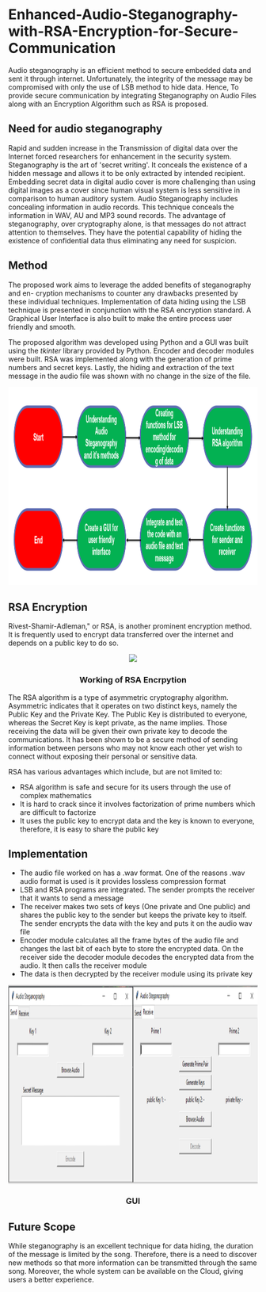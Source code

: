 # Enhanced-Audio-Steganography-with-RSA-Encryption-for-Secure-Communication

Audio steganography is an efficient method to secure embedded data and sent it through internet. Unfortunately, the integrity of the message may be compromised with only the use of LSB method to hide data.  Hence, To provide secure communication by integrating Steganography on Audio Files along with an Encryption Algorithm such as RSA is proposed.

## Need for audio steganography

Rapid and sudden increase in the Transmission of digital data over the Internet forced researchers for enhancement in the security system. Steganography is the art of 'secret
writing'. It conceals the existence of a hidden message and allows it to be only extracted by intended recipient. Embedding secret data in digital audio cover is more challenging than using digital images as a cover since human visual system is less sensitive in comparison to human auditory system. Audio Steganography includes concealing information
in audio records. This technique conceals the information in WAV, AU and MP3 sound records. The advantage of steganography, over cryptography alone, is that messages do not attract attention to themselves. They have the potential capability of hiding the existence of confidential data thus eliminating any need for suspicion.

## Method

The proposed work aims to leverage the added benefits of steganography and en- cryption mechanisms to counter any drawbacks presented by these individual techniques. Implementation of data hiding using the LSB technique is presented in conjunction with the RSA encryption standard. A Graphical User Interface is also built to make the entire process user friendly and smooth.

The proposed algorithm was developed using Python and a GUI was built using the *tkinter* library provided by Python. Encoder and decoder modules were built. RSA was implemented along with the generation of prime numbers and secret keys. Lastly, the hiding and extraction of the text message in the audio file was shown with no change in the size of the file.

<p align="center"><img src="https://github.com/Rohit04121998/Enhanced-Audio-Steganography-with-RSA-Encryption-for-Secure-Communication/blob/main/gallery/Design%20Methodology.png" height="400"></p>

## RSA Encryption

Rivest-Shamir-Adleman," or RSA, is another prominent encryption method. It is frequently used to encrypt data transferred over the internet and depends on a public key to do so.

<p align="center"><img src="https://sectigostore.com/blog/wp-content/uploads/2020/06/how-rsa-works.png" height="400"></p>

### <p align="center">Working of RSA Encrpytion</p>

The RSA algorithm is a type of asymmetric cryptography algorithm. Asymmetric indicates that it operates on two distinct keys, namely the Public Key and the Private Key. The Public Key is distributed to everyone, whereas the Secret Key is kept private, as the name implies. Those receiving the data will be given their own private key to decode the communications. It has been shown to be a secure method of sending information between persons who may not know each other yet wish to connect without exposing their personal or sensitive data.

RSA has various advantages which include, but are not limited to:

* RSA algorithm is safe and secure for its users through the use of complex mathematics
* It is hard to crack since it involves factorization of prime numbers which are difficult to factorize
* It uses the public key to encrypt data and the key is known to everyone, therefore, it is easy to share the public key

## Implementation

* The audio file worked on has a .wav format. One of the reasons .wav audio format is used is it provides lossless compression format
* LSB and RSA programs are integrated.  The sender prompts the receiver that it wants to send a message
* The receiver makes two sets of keys (One private and One public) and shares the public key to the sender but keeps the private key to itself.  The sender encrypts the data with the key and puts it on the audio wav file
* Encoder  module  calculates  all  the  frame  bytes  of  the  audio  file  and  changes  the last bit of each byte to store the encrypted data.  On the receiver side the decoder module decodes the encrypted data from the audio.  It then calls the receiver module
* The data is then decrypted by the receiver module using its private key

<p align="center"><img src="https://github.com/Rohit04121998/Enhanced-Audio-Steganography-with-RSA-Encryption-for-Secure-Communication/blob/main/gallery/GUI.png" height="400"></p>

### <p align="center">GUI</p>

## Future Scope

While steganography is an excellent technique for data hiding, the duration of the message is limited by the song. Therefore, there is a need to discover new methods so that more information can be transmitted through the same song. Moreover, the whole system can be available on the Cloud, giving users a better experience.
